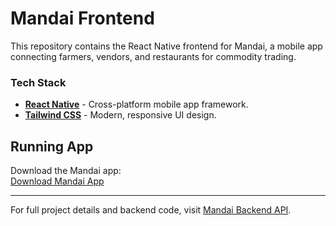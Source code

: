 ﻿
# Mandai Frontend

This repository contains the React Native frontend for Mandai, a mobile app connecting farmers, vendors, and restaurants for commodity trading.

### Tech Stack
- **[React Native](https://reactnative.dev/)** - Cross-platform mobile app framework.
- **[Tailwind CSS](https://tailwindcss.com/)** - Modern, responsive UI design.

## Running App

Download the Mandai app:  
[Download Mandai App](https://mandai-app.s3.us-east-1.amazonaws.com/download/Mandai.apk)

---

For full project details and backend code, visit [Mandai Backend API](https://github.com/yogesh-bhandare/mandai-backend-api).